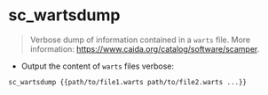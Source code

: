 # sc_wartsdump

> Verbose dump of information contained in a `warts` file.
> More information: <https://www.caida.org/catalog/software/scamper>.

- Output the content of `warts` files verbose:

`sc_wartsdump {{path/to/file1.warts path/to/file2.warts ...}}`
